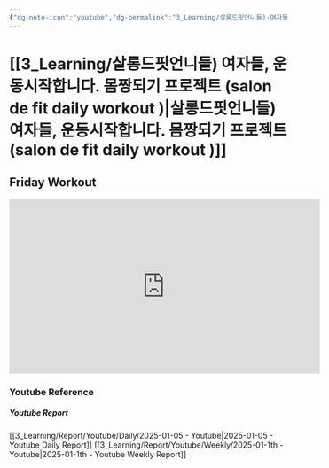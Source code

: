 ```yaml
---
{"dg-note-icon":"youtube","dg-permalink":"3_Learning/살롱드핏언니들)-여자들,-운동시작합니다.-몸짱되기-프로젝트-(salon-de-fit-daily-workout-)","created-date":"2025-01-05 1:35:00 pm","date":"2025-01-05","type":"youtube","tags":["youtube","workout"],"aliases":null,"youtuber":"제이제이","channelName":"제이제이살롱드핏","link":"https://www.youtube.com/watch?v=h32pbg6WJm4","img":"https://img.youtube.com/vi/h32pbg6WJm4/0.jpg","dg-publish":true,"permalink":"/3_Learning/살롱드핏언니들)-여자들,-운동시작합니다.-몸짱되기-프로젝트-(salon-de-fit-daily-workout-)/","dgPassFrontmatter":true,"noteIcon":"youtube"}
---
```


# [[3_Learning/살롱드핏언니들) 여자들, 운동시작합니다. 몸짱되기 프로젝트 (salon de fit daily workout )\|살롱드핏언니들) 여자들, 운동시작합니다. 몸짱되기 프로젝트 (salon de fit daily workout )]]
## Friday Workout


<div class="container-root"><span></span></div><div><div class="container-root"><iframe width="560" height="315" src="https://www.youtube.com/embed/h32pbg6WJm4" title="YouTube video player" frameborder="0" allow="accelerometer; autoplay; clipboard-write; encrypted-media; gyroscope; picture-in-picture; web-share" allowfullscreen=""></iframe></div></div>















### Youtube Reference
##### Youtube Report
[[3_Learning/Report/Youtube/Daily/2025-01-05 - Youtube\|2025-01-05 - Youtube Daily Report]]
[[3_Learning/Report/Youtube/Weekly/2025-01-1th - Youtube\|2025-01-1th - Youtube Weekly Report]]




